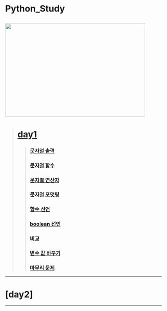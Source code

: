 # Python_Study

<img src="https://mk0analyticsindf35n9.kinstacdn.com/wp-content/uploads/2019/10/python-1.jpg" width="450px" height="300px"></img>
---
># [day1](https://github.com/bsy3764/Python_Study/blob/main/day01)
>>### [문자열 출력](https://github.com/bsy3764/Python_Study/blob/main/day01/print.py)
>>### [문자열 함수](https://github.com/bsy3764/Python_Study/blob/main/day01/str.py)
>>### [문자열 연산자](https://github.com/bsy3764/Python_Study/blob/main/day01/str1.py)
>>### [문자열 포맷팅](https://github.com/bsy3764/Python_Study/blob/main/day01/str2.py)
>>### [함수 선언](https://github.com/bsy3764/Python_Study/blob/main/day01/func.py)
>>### [boolean 선언](https://github.com/bsy3764/Python_Study/blob/main/day01/bool.py)
>>### [비교](https://github.com/bsy3764/Python_Study/blob/main/day01/is.py)
>>### [변수 값 바꾸기](https://github.com/bsy3764/Python_Study/blob/main/day01/swap.py)
>>### [마무리 문제](https://github.com/bsy3764/Python_Study/blob/main/day01/test.py)

---
# [day2]
---

